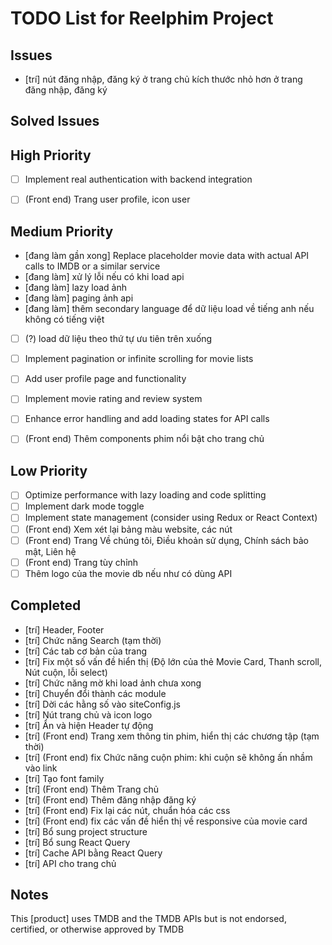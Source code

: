 # TODO List for Reelphim Project

## Issues
- [trí] nút đăng nhập, đăng ký ở trang chủ kích thước nhỏ hơn ở trang đăng nhập, đăng ký 

## Solved Issues 

## High Priority
- [ ] Implement real authentication with backend integration
- [ ] (Front end) Trang user profile, icon user


## Medium Priority
- [đang làm gần xong] Replace placeholder movie data with actual API calls to IMDB or a similar service
- [đang làm] xử lý lỗi nếu có khi load api
- [đang làm] lazy load ảnh
- [đang làm] paging ảnh api
- [đang làm] thêm secondary language để dữ liệu load về tiếng anh nếu không có tiếng việt
- [ ] (?) load dữ liệu theo thứ tự ưu tiên trên xuống
- [ ] Implement pagination or infinite scrolling for movie lists
- [ ] Add user profile page and functionality
- [ ] Implement movie rating and review system
- [ ] Enhance error handling and add loading states for API calls
- [ ] (Front end) Thêm components phim nổi bật cho trang chủ



## Low Priority
- [ ] Optimize performance with lazy loading and code splitting
- [ ] Implement dark mode toggle
- [ ] Implement state management (consider using Redux or React Context)
- [ ] (Front end) Xem xét lại bảng màu website, các nút
- [ ] (Front end) Trang Về chúng tôi, Điều khoản sử dụng, Chính sách bảo mật, Liên hệ
- [ ] (Front end) Trang tùy chỉnh
- [ ] Thêm logo của the movie db nếu như có dùng API

## Completed
- [trí] Header, Footer
- [trí] Chức năng Search (tạm thời)
- [trí] Các tab cơ bản của trang
- [trí] Fix một số vấn đề hiển thị (Độ lớn của thẻ Movie Card, Thanh scroll, Nút cuộn, lỗi select)
- [trí] Chức năng mờ khi load ảnh chưa xong
- [trí] Chuyển đổi thành các module
- [trí] Dời các hằng số vào siteConfig.js
- [trí] Nút trang chủ và icon logo
- [trí] Ẩn và hiện Header tự động
- [trí] (Front end) Trang xem thông tin phim, hiển thị các chương tập (tạm thời)
- [trí] (Front end) fix Chức năng cuộn phim: khi cuộn sẽ không ấn nhầm vào link
- [trí] Tạo font family
- [trí] (Front end) Thêm Trang chủ
- [trí] (Front end) Thêm đăng nhập đăng ký
- [trí] (Front end) Fix lại các nút, chuẩn hóa các css
- [trí] (Front end) fix các vấn đề hiển thị về responsive của movie card
- [trí] Bổ sung project structure
- [trí] Bổ sung React Query
- [trí] Cache API bằng React Query
- [trí] API cho trang chủ
## Notes
This [product] uses TMDB and the TMDB APIs but is not endorsed, certified, or otherwise approved by TMDB
